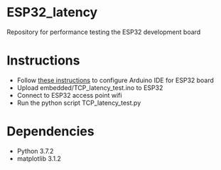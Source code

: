 # ESP32_latency
Repository for performance testing the ESP32 development board

# Instructions
* Follow [these instructions](https://github.com/espressif/arduino-esp32/blob/master/docs/arduino-ide/boards_manager.md) to configure Arduino IDE for ESP32 board
* Upload embedded/TCP_latency_test.ino to ESP32
* Connect to ESP32 access point wifi
* Run the python script TCP_latency_test.py

# Dependencies
* Python 3.7.2
* matplotlib 3.1.2